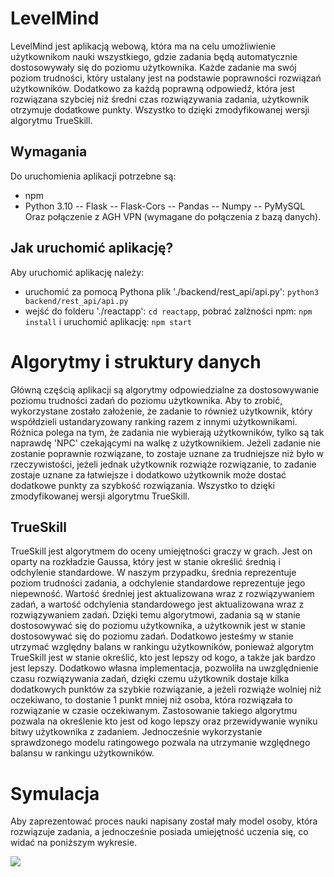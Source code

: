 # LevelMind

LevelMind jest aplikacją webową, która ma na celu umożliwienie użytkownikom nauki wszystkiego, gdzie zadania będą automatycznie dostosowywały się do poziomu użytkownika. Każde zadanie ma swój poziom trudności, który ustalany jest na podstawie poprawności rozwiązań użytkowników. Dodatkowo za każdą poprawną odpowiedź, która jest rozwiązana szybciej niż średni czas rozwiązywania zadania, użytkownik otrzymuje dodatkowe punkty. Wszystko to dzięki zmodyfikowanej wersji algorytmu TrueSkill.

## Wymagania
Do uruchomienia aplikacji potrzebne są:
- npm
- Python 3.10
-- Flask
-- Flask-Cors
-- Pandas
-- Numpy
-- PyMySQL
Oraz połączenie z AGH VPN (wymagane do połączenia z bazą danych).

## Jak uruchomić aplikację?
Aby uruchomić aplikację należy:
- uruchomić za pomocą Pythona plik './backend/rest_api/api.py': `python3 backend/rest_api/api.py`
- wejść do folderu './reactapp': `cd reactapp`, pobrać zalżności npm: `npm install` i uruchomić aplikację: `npm start`

# Algorytmy i struktury danych
Główną częścią aplikacji są algorytmy odpowiedzialne za dostosowywanie poziomu trudności zadań do poziomu użytkownika. Aby to zrobić, wykorzystane zostało założenie, że zadanie to również użytkownik, który współdzieli ustandaryzowany ranking razem z innymi użytkownikami. Różnica polega na tym, że zadania nie wybierają użytkowników, tylko są tak naprawdę 'NPC' czekającymi na walkę z użytkownikiem. Jeżeli zadanie nie zostanie poprawnie rozwiązane, to zostaje uznane za trudniejsze niż było w rzeczywistości, jeżeli jednak użytkownik rozwiąże rozwiązanie, to zadanie zostaje uznane za łatwiejsze i dodatkowo użytkownik może dostać dodatkowe punkty za szybkość rozwiązania. Wszystko to dzięki zmodyfikowanej wersji algorytmu TrueSkill.

## TrueSkill
TrueSkill jest algorytmem do oceny umiejętności graczy w grach. Jest on oparty na rozkładzie Gaussa, który jest w stanie określić średnią i odchylenie standardowe. W naszym przypadku, średnia reprezentuje poziom trudności zadania, a odchylenie standardowe reprezentuje jego niepewność. Wartość średniej jest aktualizowana wraz z rozwiązywaniem zadań, a wartość odchylenia standardowego jest aktualizowana wraz z rozwiązywaniem zadań. Dzięki temu algorytmowi, zadania są w stanie dostosowywać się do poziomu użytkownika, a użytkownik jest w stanie dostosowywać się do poziomu zadań. Dodatkowo jesteśmy w stanie utrzymać względny balans w rankingu użytkowników, ponieważ algorytm TrueSkill jest w stanie określić, kto jest lepszy od kogo, a także jak bardzo jest lepszy. Dodatkowo własna implementacja, pozwoliła na uwzględnienie czasu rozwiązywania zadań, dzięki czemu użytkownik dostaje kilka dodatkowych punktów za szybkie rozwiązanie, a jeżeli rozwiąże wolniej niż oczekiwano, to dostanie 1 punkt mniej niż osoba, która rozwiązała to rozwiązanie w czasie oczekiwanym. Zastosowanie takiego algorytmu pozwala na określenie kto jest od kogo lepszy oraz przewidywanie wyniku bitwy użytkownika z zadaniem. Jednocześnie wykorzystanie sprawdzonego modelu ratingowego pozwala na utrzymanie względnego balansu w rankingu użytkowników.

# Symulacja
Aby zaprezentować proces nauki napisany został mały model osoby, która rozwiązuje zadania, a jednocześnie posiada umiejętność uczenia się, co widać na poniższym wykresie.

![](https://github.com/WojciechBarczynski/BITE_HACK/blob/main/rating.gif)



